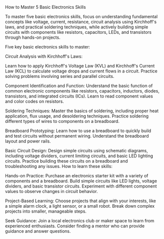 How to Master 5 Basic Electronics Skills

To master five basic electronics skills, focus on understanding fundamental concepts like voltage, current, resistance, circuit analysis using Kirchhoff's laws, and practical soldering techniques, while actively building simple circuits with components like resistors, capacitors, LEDs, and transistors through hands-on projects.

Five key basic electronics skills to master:

Circuit Analysis with Kirchhoff's Laws:

Learn how to apply Kirchhoff's Voltage Law (KVL) and Kirchhoff's Current Law (KCL) to calculate voltage drops and current flows in a circuit.
Practice solving problems involving series and parallel circuits.

Component Identification and Function:
Understand the basic function of common electronic components like resistors, capacitors, inductors, diodes, transistors, and integrated circuits (ICs).
Learn to read component values and color codes on resistors.

Soldering Techniques:
Master the basics of soldering, including proper heat application, flux usage, and desoldering techniques.
Practice soldering different types of wires to components on a breadboard.

Breadboard Prototyping:
Learn how to use a breadboard to quickly build and test circuits without permanent wiring.
Understand the breadboard layout and power rails.

Basic Circuit Design:
Design simple circuits using schematic diagrams, including voltage dividers, current limiting circuits, and basic LED lighting circuits.
Practice building these circuits on a breadboard and troubleshooting any issues.
How to learn these skills:

Hands-on Practice:
Purchase an electronics starter kit with a variety of components and a breadboard.
Build simple circuits like LED lights, voltage dividers, and basic transistor circuits.
Experiment with different component values to observe changes in circuit behavior.

Project-Based Learning:
Choose projects that align with your interests, like a simple alarm clock, a light sensor, or a small robot.
Break down complex projects into smaller, manageable steps.

Seek Guidance:
Join a local electronics club or maker space to learn from experienced enthusiasts.
Consider finding a mentor who can provide guidance and answer questions.
